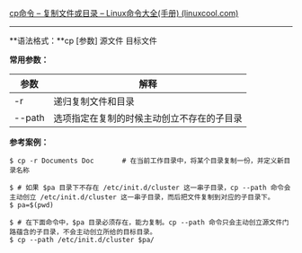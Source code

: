 [cp命令 – 复制文件或目录 – Linux命令大全(手册) (linuxcool.com)](https://www.linuxcool.com/cp)

---


**语法格式：**cp [参数] 源文件 目标文件


**常用参数：**

| 参数 | 解释                 |
| ------ | ---------------------- |
| -r   | 递归复制文件和目录<br /> |
| --path   | 选项指定在复制的时候主动创立不存在的子目录<br /> |


**参考案例：**

```shell
$ cp -r Documents Doc		# 在当前工作目录中，将某个目录复制一份，并定义新目录名称

$ # 如果 $pa 目录下不存在 /etc/init.d/cluster 这一串子目录，cp --path 命令会主动创立 /etc/init.d/cluster 这一串子目录，而后把文件复制到对应的子目录下。
$ pa=$(pwd)

$ # 在下面命令中，$pa 目录必须存在，能力复制。cp --path 命令只会主动创立源文件门路蕴含的子目录，不会主动创立所给的目标目录。
$ cp --path /etc/init.d/cluster $pa/
```

